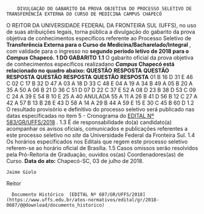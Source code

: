         DIVULGAÇÃO DO GABARITO DA PROVA OBJETIVA DO PROCESSO SELETIVO DE TRANSFERÊNCIA EXTERNA DO CURSO DE MEDICINA CAMPUS CHAPECÓ  

 O REITOR DA UNIVERSIDADE FEDERAL DA FRONTEIRA SUL (UFFS), no uso de suas atribuições legais, torna pública a divulgação do gabarito da prova objetiva de conhecimentos específicos referente ao Processo Seletivo de **Transferência Externa para o Curso de Medicina/Bacharelado/Integral** , com validade para o ingresso no **segundo período letivo de 2018 para o *Campus* Chapecó.**   **1 DO GABARITO**  **1.1** O gabarito oficial da prova objetiva de conhecimentos específicos realizadano  ***Campus* Chapecó está relacionado no quadro abaixo:**      **QUESTÃO**    **RESPOSTA**    **QUESTÃO**    **RESPOSTA**    **QUESTÃO**    **RESPOSTA**    **QUESTÃO**    **RESPOSTA**      01   B   16   D   31   E   46   C     02   C   17   B   32   D   47   A     03   A   18   D   33   C   48   E     04   A   19   A   34   B   49   A     05   B   20   A   35   A   50   A     06   B   21   D   36   C   51   D     07   D   22   C   37   E   52   A     08   D   23   B   38   D   53   C     09   C   24   A   39   E   54   B     10   E   25   A   40   ANULADA   55   A     11   A   26   B   41   D   56   B     12   C   27   A   42   A   57   B     13   B   28   E   43   D   58   A     14   A   29   B   44   A   59   E     15   E   30   C   45   B   60   D     1.2 O resultado provisório e definitivo do processo seletivo será publicado nas datas especificadas no item 5 - Cronograma do [EDITAL Nº 583/GR/UFFS/2018](https://www.uffs.edu.br/atos-normativos/edital/gr/2018-0583)  . 1.3 É de responsabilidade do(a) candidato(a) acompanhar os avisos oficiais, comunicados e publicações referentes a este processo seletivo no *site* da Universidade Federal da Fronteira Sul. 1.4 Os horários especificados nos Editais que regem este processo seletivo referem-se ao horário oficial de Brasília. 1.5 Casos omissos serão resolvidos pela Pró-Reitoria de Graduação, ouvidos os(as) Coordenadores(as) de Curso.      **Data do ato:** Chapecó-SC, 03 de julho de 2018.   
 

    Jaime Giolo   
 Reitor 

      Documento Histórico  [EDITAL Nº 687/GR/UFFS/2018](https://www.uffs.edu.br/atos-normativos/edital/gr/2018-0687/@@download/documento_historico)     
      